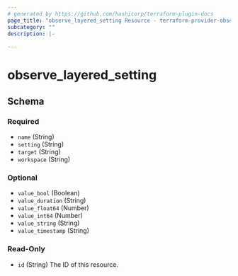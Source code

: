 ```yaml
---
# generated by https://github.com/hashicorp/terraform-plugin-docs
page_title: "observe_layered_setting Resource - terraform-provider-observe"
subcategory: ""
description: |-
  
---
```

# observe_layered_setting



<!-- schema generated by tfplugindocs -->
## Schema

### Required

- `name` (String)
- `setting` (String)
- `target` (String)
- `workspace` (String)

### Optional

- `value_bool` (Boolean)
- `value_duration` (String)
- `value_float64` (Number)
- `value_int64` (Number)
- `value_string` (String)
- `value_timestamp` (String)

### Read-Only

- `id` (String) The ID of this resource.

